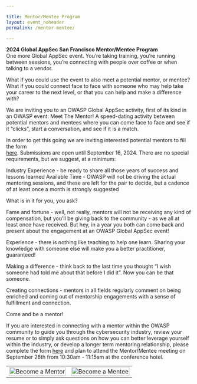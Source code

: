 ```yaml
---

title: Mentor/Mentee Program
layout: event_noheader
permalink: /mentor-mentee/

---
```

**2024 Global AppSec San Francisco Mentor/Mentee Program**<br>
One more Global AppSec event. 
You’re taking training, you’re running between sessions, you’re connecting with people over coffee or when talking to a vendor. 

What if you could use the event to also meet a potential mentor, or mentee? 
What if you could connect face to face with someone who may help take your career to the next level, or that you can help and make a difference with?

We are inviting you to an OWASP Global AppSec activity, first of its kind in an OWASP event: Meet The Mentor! A speed-dating activity between potential mentors and mentees where you can come face to face and see if it “clicks”, start a conversation, and see if it is a match. 

In order to get this going we are inviting interested potential mentors to fill the form  
<a href="https://owasp.wufoo.com/forms/z1x359bn1e1o0wt/">here</a>. Submissions are open until September 16, 2024. There are no special requirements, but we suggest, at a minimum:

Industry Experience - be ready to share all those years of success and lessons learned 
Available Time - OWASP will not be driving the actual mentoring sessions, and these are left for the pair to decide, but a cadence of at least once a month is strongly suggested

What is in it for you, you ask?

Fame and fortune - well, not really, mentors will not be receiving any kind of compensation, but you’ll be giving back to the community - as we all at least once have received. But hey, in a year you both can come back and present about the engagement at an OWASP Global AppSec event!

Experience - there is nothing like teaching to help one learn. Sharing your knowledge with someone else will make you a better practitioner, guaranteed!

Making a difference - think back to the last time you thought “I wish someone had told me about that before I did it”. Now you can be that someone. 

Creating connections - mentors in all fields regularly comment on being enriched and coming out of mentorship engagements with a sense of fulfillment and connection.

Come and be a mentor!

If you are interested in connecting with a mentor within the OWASP community to guide you through the cybersecurity industry, review your resume or to simply ask questions on how you can better leverage yourself within the industry, or develop a longer term mentoring relationship, please complete the form <a href="https://owasp.wufoo.com/forms/zdjasgf1s616bj/">here</a> and plan to attend the Mentor/Mentee meeting on September 26th from 10:30am - 11:15am at the conference hotel. 

<table>
  <tr>
    <td align="center">
      <a href="https://owasp.wufoo.com/forms/z1x359bn1e1o0wt/">
        <img src="BecomeAMentor.png" alt="Become a Mentor" style="width:100%;">
      </a>
    </td>
    <td align="center">
      <a href="https://owasp.wufoo.com/forms/zdjasgf1s616bj/">
        <img src="BecomeAMentee.png" alt="Become a Mentee" style="width:100%;">
      </a>
    </td>
  </tr>
</table>
